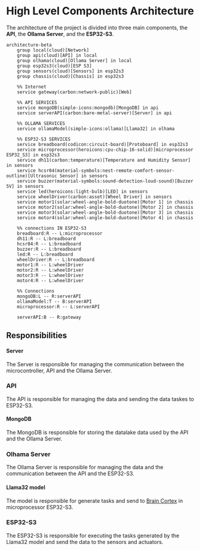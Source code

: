 # High Level Components Architecture


The architecture of the project is divided into three main components, the **API**, the **Ollama Server**, and the **ESP32-S3**. 

```mermaid
architecture-beta
    group local(cloud)[Network]
    group api(cloud)[API] in local
    group olhama(cloud)[Ollama Server] in local
    group esp32s3(cloud)[ESP S3]
    group sensors(cloud)[Sensors] in esp32s3
    group chassis(cloud)[Chassis] in esp32s3

    %% Internet
    service gateway(carbon:network-public)[Web]

    %% API SERVICES
    service mongoDB(simple-icons:mongodb)[MongoDB] in api
    service serverAPI(carbon:bare-metal-server)[Server] in api

    %% OLLAMA SERVICES
    service ollamaModel(simple-icons:ollama)[Llama32] in olhama

    %% ESP32-S3 SERVICES
    service breadboard(codicon:circuit-board)[Protoboard] in esp32s3
    service microprocessor(heroicons:cpu-chip-16-solid)[microprocessor ESP32_S3] in esp32s3
    service dh11(carbon:temperature)[Temperature and Humidity Sensor] in sensors
    service hcsr04(material-symbols:nest-remote-comfort-sensor-outline)[Ultrasonic Sensor] in sensors
    service buzzer(material-symbols:sound-detection-loud-sound)[Buzzer 5V] in sensors
    service led(heroicons:light-bulb)[LED] in sensors
    service wheelDriver(carbon:asset)[Wheel Driver] in sensors
    service motor1(solar:wheel-angle-bold-duotone)[Motor 1] in chassis
    service motor2(solar:wheel-angle-bold-duotone)[Motor 2] in chassis
    service motor3(solar:wheel-angle-bold-duotone)[Motor 3] in chassis
    service motor4(solar:wheel-angle-bold-duotone)[Motor 4] in chassis

    %% connections IN ESP32-S3
    breadboard:R -- L:microprocessor
    dh11:R -- L:breadboard
    hcsr04:R -- L:breadboard
    buzzer:R -- L:breadboard
    led:R -- L:breadboard
    wheelDriver:R -- L:breadboard
    motor1:R -- L:wheelDriver
    motor2:R -- L:wheelDriver
    motor3:R -- L:wheelDriver
    motor4:R -- L:wheelDriver

    %% Connections 
    mongoDB:L -- R:serverAPI
    ollamaModel:T -- B:serverAPI
    microprocessor:R -- L:serverAPI

    serverAPI:B -- R:gateway
```
## Responsibilities


#### Server

The Server is responsible for managing the communication between the microcontroller, API and the Ollama Server.

### API

The API is responsible for managing the data and sending the data taskes to ESP32-S3.

#### MongoDB

The MongoDB is responsible for storing the datalake data used by the API and the Ollama Server.


### Olhama Server

The Ollama Server is responsible for managing the data and the communication between the API and the ESP32-S3. 


#### Llama32 model

The model is responsible for generate tasks and send to [Brain Cortex](../programming/brain/cortex.md) in microprocessor ESP32-S3.

### ESP32-S3

The ESP32-S3 is responsible for executing the tasks generated by the Llama32 model and send the data to the sensors and actuators.
